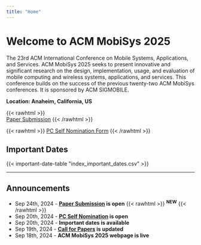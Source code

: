 ```yaml
---
title: "Home"
---
```

# Welcome to ACM MobiSys 2025

The 23rd ACM International Conference on Mobile Systems, Applications, and Services. ACM MobiSys 2025 seeks to present innovative and significant research on the design, implementation, usage, and evaluation of mobile computing and wireless systems, applications, and services. This conference builds on the success of the previous twenty-two ACM MobiSys conferences. It is sponsored by ACM SIGMOBILE.

**Location: Anaheim, California, US**

{{< rawhtml >}}
<br>
<span class="button">
  <a href="https://mobisys25.hotcrp.com">
  <span class="icon-file-text2"></span> Paper Submission</a>
</span>
{{< /rawhtml >}}

{{< rawhtml >}}
<span class="button">
  <a href="https://forms.gle/gpCttBLPfvGkFd2K7" target="_blank">
  <span class="icon-file-text2"></span> PC Self Nomination Form</a>
</span>
{{< /rawhtml >}}


## Important Dates

<!-- Modify the assets/index_important_dates.csv to modify the date -->
{{< important-date-table "index_important_dates.csv" >}}

---

## Announcements

- Sep 24th, 2024 - **[Paper Submission](https://mobisys25.hotcrp.com) is open** {{< rawhtml >}} <span class="new"><sup><b>NEW</b></sup></span> {{< /rawhtml >}} 
- Sep 20th, 2024 - **[PC Self Nomination](./pc_self_nomination/) is open**
- Sep 20th, 2024 - **Important dates is available**
- Sep 19th, 2024 - **[Call for Papers](./call_for_papers/) is updated**
- Sep 18th, 2024 - **ACM MobiSys 2025 webpage is live**
